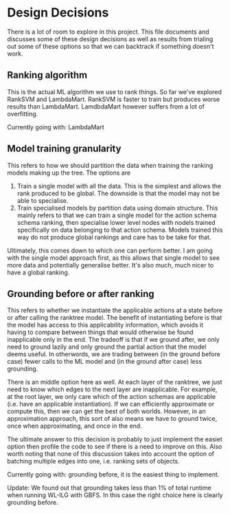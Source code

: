 # Design Decisions

There is a lot of room to explore in this project. This file documents and
discusses some of these design decisions as well as results from trialing out
some of these options so that we can backtrack if something doesn't work.

## Ranking algorithm

This is the actual ML algorithm we use to rank things. So far we've explored
RankSVM and LambdaMart. RankSVM is faster to train but produces worse results
than LambdaMart. LamdbdaMart however suffers from a lot of overfitting.

Currently going with: LambdaMart

## Model training granularity

This refers to how we should partition the data when training the ranking models
making up the tree. The options are

1. Train a single model with all the data. This is the simplest and allows the
   rank produced to be global. The downside is that the model may not be able to
   specialise.
2. Train specialised models by partition data using domain structure. This
   mainly refers to that we can train a single model for the action schema
   schema ranking, then specialise lower level nodes with nodels trained
   specifically on data belonging to that action schema. Models trained this way
   do not produce global rankings and care has to be take for that.
  
Ultimately, this comes down to which one can perform better. I am going with the
single model approach first, as this allows that single model to see more data
and potentially generalise better. It's also much, much nicer to have a global
ranking.

## Grounding before or after ranking

This refers to whether we instantiate the applicable actions at a state before
or after calling the ranktree model. The benefit of instantiating before is that
the model has access to this applicability information, which avoids it having
to compare between things that would otherwise be found inapplicable only in the
end. The tradeoff is that if we ground after, we only need to ground lazily and
only ground the partial action that the model deems useful. In otherwords, we
are trading between (in the ground before case) fewer calls to the ML model and
(in the ground after case) less grounding.

There is an middle option here as well. At each layer of the ranktree, we just
need to know which edges to the next layer are inapplicable. For example, at the
root layer, we only care which of the action schemas are applicable (i.e. have
an applicable instantiation). If we can efficiently approximate or compute this,
then we can get the best of both worlds. However, in an approximation approach,
this sort of also means we have to ground twice, once when approximating, and
once in the end.

The ultimate answer to this decision is probably to just implement the easiet
option then profile the code to see if there is a need to improve on this. Also
worth noting that none of this discussion takes into account the option of
batching multiple edges into one, i.e. ranking sets of objects.

Currently going with: grounding before, it is the easiest thing to implement.

Update: We found out that grounding takes less than 1% of total runtime when
running WL-ILG with GBFS. In this case the right choice here is clearly
grounding before.
